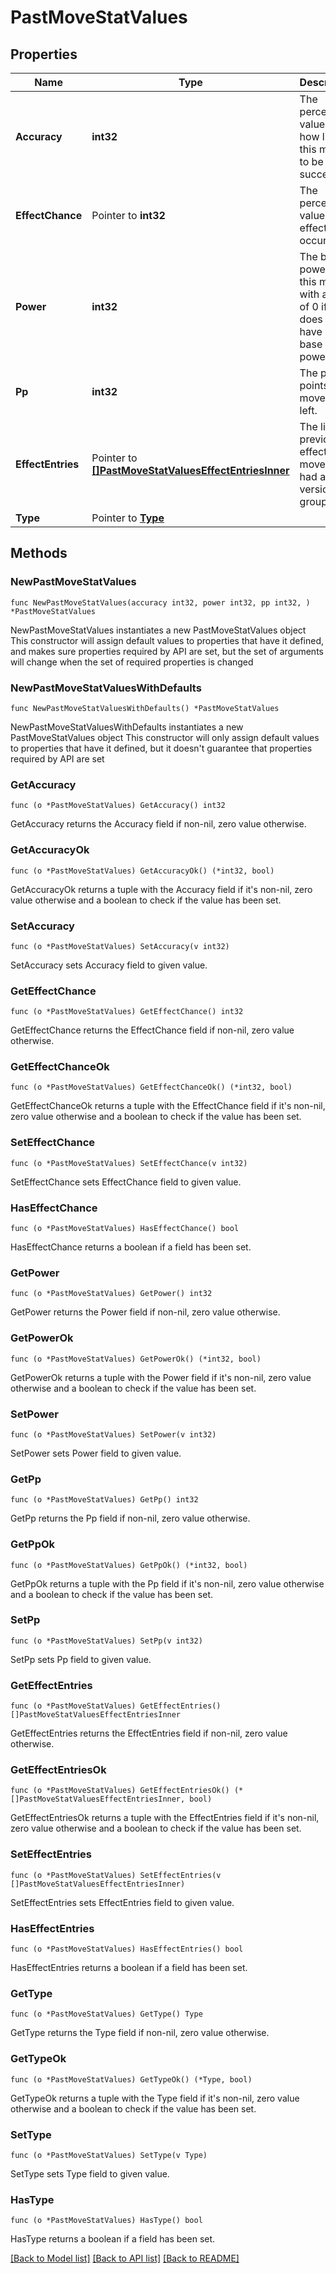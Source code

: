 # PastMoveStatValues

## Properties

Name | Type | Description | Notes
------------ | ------------- | ------------- | -------------
**Accuracy** | **int32** | The percent value of how likely this move is to be successful. | 
**EffectChance** | Pointer to **int32** | The percent value of effect occurring. | [optional] 
**Power** | **int32** | The base power of this move with a value of 0 if it does not have a base power. | 
**Pp** | **int32** | The power points this move has left. | 
**EffectEntries** | Pointer to [**[]PastMoveStatValuesEffectEntriesInner**](PastMoveStatValuesEffectEntriesInner.md) | The list of previous effects this move has had across version groups. | [optional] 
**Type** | Pointer to [**Type**](Type.md) |  | [optional] 

## Methods

### NewPastMoveStatValues

`func NewPastMoveStatValues(accuracy int32, power int32, pp int32, ) *PastMoveStatValues`

NewPastMoveStatValues instantiates a new PastMoveStatValues object
This constructor will assign default values to properties that have it defined,
and makes sure properties required by API are set, but the set of arguments
will change when the set of required properties is changed

### NewPastMoveStatValuesWithDefaults

`func NewPastMoveStatValuesWithDefaults() *PastMoveStatValues`

NewPastMoveStatValuesWithDefaults instantiates a new PastMoveStatValues object
This constructor will only assign default values to properties that have it defined,
but it doesn't guarantee that properties required by API are set

### GetAccuracy

`func (o *PastMoveStatValues) GetAccuracy() int32`

GetAccuracy returns the Accuracy field if non-nil, zero value otherwise.

### GetAccuracyOk

`func (o *PastMoveStatValues) GetAccuracyOk() (*int32, bool)`

GetAccuracyOk returns a tuple with the Accuracy field if it's non-nil, zero value otherwise
and a boolean to check if the value has been set.

### SetAccuracy

`func (o *PastMoveStatValues) SetAccuracy(v int32)`

SetAccuracy sets Accuracy field to given value.


### GetEffectChance

`func (o *PastMoveStatValues) GetEffectChance() int32`

GetEffectChance returns the EffectChance field if non-nil, zero value otherwise.

### GetEffectChanceOk

`func (o *PastMoveStatValues) GetEffectChanceOk() (*int32, bool)`

GetEffectChanceOk returns a tuple with the EffectChance field if it's non-nil, zero value otherwise
and a boolean to check if the value has been set.

### SetEffectChance

`func (o *PastMoveStatValues) SetEffectChance(v int32)`

SetEffectChance sets EffectChance field to given value.

### HasEffectChance

`func (o *PastMoveStatValues) HasEffectChance() bool`

HasEffectChance returns a boolean if a field has been set.

### GetPower

`func (o *PastMoveStatValues) GetPower() int32`

GetPower returns the Power field if non-nil, zero value otherwise.

### GetPowerOk

`func (o *PastMoveStatValues) GetPowerOk() (*int32, bool)`

GetPowerOk returns a tuple with the Power field if it's non-nil, zero value otherwise
and a boolean to check if the value has been set.

### SetPower

`func (o *PastMoveStatValues) SetPower(v int32)`

SetPower sets Power field to given value.


### GetPp

`func (o *PastMoveStatValues) GetPp() int32`

GetPp returns the Pp field if non-nil, zero value otherwise.

### GetPpOk

`func (o *PastMoveStatValues) GetPpOk() (*int32, bool)`

GetPpOk returns a tuple with the Pp field if it's non-nil, zero value otherwise
and a boolean to check if the value has been set.

### SetPp

`func (o *PastMoveStatValues) SetPp(v int32)`

SetPp sets Pp field to given value.


### GetEffectEntries

`func (o *PastMoveStatValues) GetEffectEntries() []PastMoveStatValuesEffectEntriesInner`

GetEffectEntries returns the EffectEntries field if non-nil, zero value otherwise.

### GetEffectEntriesOk

`func (o *PastMoveStatValues) GetEffectEntriesOk() (*[]PastMoveStatValuesEffectEntriesInner, bool)`

GetEffectEntriesOk returns a tuple with the EffectEntries field if it's non-nil, zero value otherwise
and a boolean to check if the value has been set.

### SetEffectEntries

`func (o *PastMoveStatValues) SetEffectEntries(v []PastMoveStatValuesEffectEntriesInner)`

SetEffectEntries sets EffectEntries field to given value.

### HasEffectEntries

`func (o *PastMoveStatValues) HasEffectEntries() bool`

HasEffectEntries returns a boolean if a field has been set.

### GetType

`func (o *PastMoveStatValues) GetType() Type`

GetType returns the Type field if non-nil, zero value otherwise.

### GetTypeOk

`func (o *PastMoveStatValues) GetTypeOk() (*Type, bool)`

GetTypeOk returns a tuple with the Type field if it's non-nil, zero value otherwise
and a boolean to check if the value has been set.

### SetType

`func (o *PastMoveStatValues) SetType(v Type)`

SetType sets Type field to given value.

### HasType

`func (o *PastMoveStatValues) HasType() bool`

HasType returns a boolean if a field has been set.


[[Back to Model list]](../README.md#documentation-for-models) [[Back to API list]](../README.md#documentation-for-api-endpoints) [[Back to README]](../README.md)


